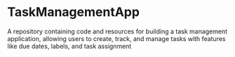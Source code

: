 # TaskManagementApp
A repository containing code and resources for building a task management application, allowing users to create, track, and manage tasks with features like due dates, labels, and task assignment
